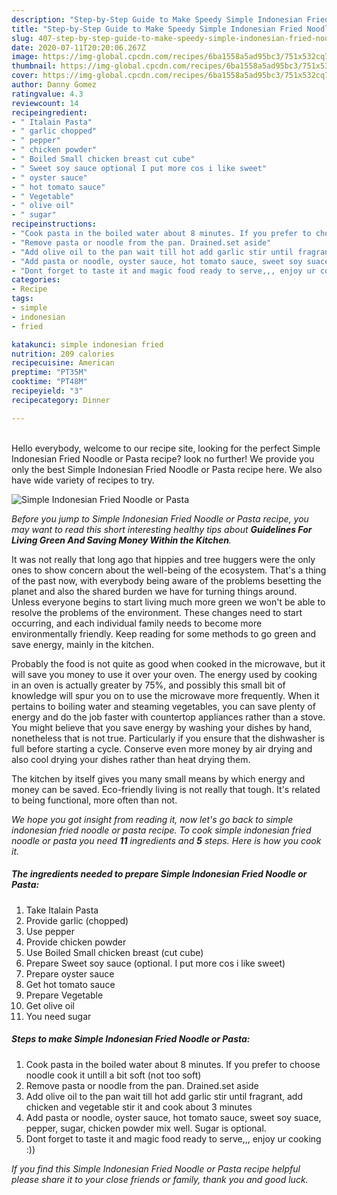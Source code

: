 ```yaml
---
description: "Step-by-Step Guide to Make Speedy Simple Indonesian Fried Noodle or Pasta"
title: "Step-by-Step Guide to Make Speedy Simple Indonesian Fried Noodle or Pasta"
slug: 407-step-by-step-guide-to-make-speedy-simple-indonesian-fried-noodle-or-pasta
date: 2020-07-11T20:20:06.267Z
image: https://img-global.cpcdn.com/recipes/6ba1558a5ad95bc3/751x532cq70/simple-indonesian-fried-noodle-or-pasta-recipe-main-photo.jpg
thumbnail: https://img-global.cpcdn.com/recipes/6ba1558a5ad95bc3/751x532cq70/simple-indonesian-fried-noodle-or-pasta-recipe-main-photo.jpg
cover: https://img-global.cpcdn.com/recipes/6ba1558a5ad95bc3/751x532cq70/simple-indonesian-fried-noodle-or-pasta-recipe-main-photo.jpg
author: Danny Gomez
ratingvalue: 4.3
reviewcount: 14
recipeingredient:
- " Italain Pasta"
- " garlic chopped"
- " pepper"
- " chicken powder"
- " Boiled Small chicken breast cut cube"
- " Sweet soy sauce optional I put more cos i like sweet"
- " oyster sauce"
- " hot tomato sauce"
- " Vegetable"
- " olive oil"
- " sugar"
recipeinstructions:
- "Cook pasta in the boiled water about 8 minutes. If you prefer to choose noodle cook it untill a bit soft (not too soft)"
- "Remove pasta or noodle from the pan. Drained.set aside"
- "Add olive oil to the pan wait till hot add garlic stir until fragrant, add chicken and vegetable stir it and cook about 3 minutes"
- "Add pasta or noodle, oyster sauce, hot tomato sauce, sweet soy suace, pepper, sugar, chicken powder mix well. Sugar is optional."
- "Dont forget to taste it and magic food ready to serve,,, enjoy ur cooking :))"
categories:
- Recipe
tags:
- simple
- indonesian
- fried

katakunci: simple indonesian fried 
nutrition: 209 calories
recipecuisine: American
preptime: "PT35M"
cooktime: "PT48M"
recipeyield: "3"
recipecategory: Dinner

---
```

<br>
Hello everybody, welcome to our recipe site, looking for the perfect Simple Indonesian Fried Noodle or Pasta recipe? look no further! We provide you only the best Simple Indonesian Fried Noodle or Pasta recipe here. We also have wide variety of recipes to try.
<br>


![Simple Indonesian Fried Noodle or Pasta](https://img-global.cpcdn.com/recipes/6ba1558a5ad95bc3/751x532cq70/simple-indonesian-fried-noodle-or-pasta-recipe-main-photo.jpg)

<i>Before you jump to Simple Indonesian Fried Noodle or Pasta recipe, you may want to read this short interesting healthy tips about 
<strong>Guidelines For Living Green And Saving Money Within the Kitchen</strong>.</i>
</br>

It was not really that long ago that hippies and tree huggers were the only ones to show concern about the well-being of the ecosystem. That's a thing of the past now, with everybody being aware of the problems besetting the planet and also the shared burden we have for turning things around. Unless everyone begins to start living much more green we won't be able to resolve the problems of the environment. These changes need to start occurring, and each individual family needs to become more environmentally friendly. Keep reading for some methods to go green and save energy, mainly in the kitchen.

Probably the food is not quite as good when cooked in the microwave, but it will save you money to use it over your oven. The energy used by cooking in an oven is actually greater by 75%, and possibly this small bit of knowledge will spur you on to use the microwave more frequently. When it pertains to boiling water and steaming vegetables, you can save plenty of energy and do the job faster with countertop appliances rather than a stove. You might believe that you save energy by washing your dishes by hand, nonetheless that is not true. Particularly if you ensure that the dishwasher is full before starting a cycle. Conserve even more money by air drying and also cool drying your dishes rather than heat drying them.

The kitchen by itself gives you many small means by which energy and money can be saved. Eco-friendly living is not really that tough. It's related to being functional, more often than not.


<i>We hope you got insight from reading it, now let's go back to simple indonesian fried noodle or pasta recipe. To cook simple indonesian fried noodle or pasta you need <strong>11</strong> ingredients and <strong>5</strong> steps. Here is how you cook it.
</i>

##### The ingredients needed to prepare Simple Indonesian Fried Noodle or Pasta:

1. Take  Italain Pasta
1. Provide  garlic (chopped)
1. Use  pepper
1. Provide  chicken powder
1. Use  Boiled Small chicken breast (cut cube)
1. Prepare  Sweet soy sauce (optional. I put more cos i like sweet)
1. Prepare  oyster sauce
1. Get  hot tomato sauce
1. Prepare  Vegetable
1. Get  olive oil
1. You need  sugar


##### Steps to make Simple Indonesian Fried Noodle or Pasta:

1. Cook pasta in the boiled water about 8 minutes. If you prefer to choose noodle cook it untill a bit soft (not too soft)
1. Remove pasta or noodle from the pan. Drained.set aside
1. Add olive oil to the pan wait till hot add garlic stir until fragrant, add chicken and vegetable stir it and cook about 3 minutes
1. Add pasta or noodle, oyster sauce, hot tomato sauce, sweet soy suace, pepper, sugar, chicken powder mix well. Sugar is optional.
1. Dont forget to taste it and magic food ready to serve,,, enjoy ur cooking :))


<i>If you find this Simple Indonesian Fried Noodle or Pasta recipe helpful please share it to your close friends or family, thank you and good luck.</i>
